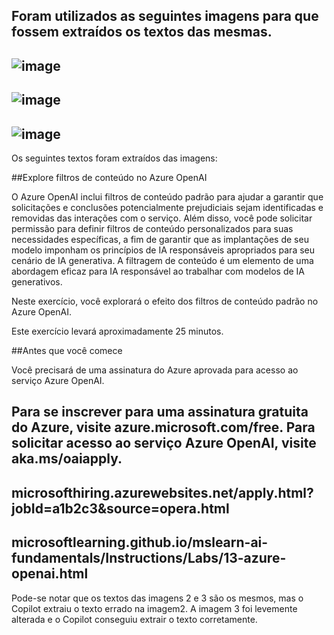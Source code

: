 Foram utilizados as seguintes imagens para que fossem extraídos os textos das mesmas.
---
![image](https://github.com/user-attachments/assets/09c5af20-9027-41e3-8d53-51ac1c86be61)
---
![image](https://github.com/user-attachments/assets/3e07a040-2c26-4002-86ea-c1505f553cb0)
---
![image](https://github.com/user-attachments/assets/bc6420c3-69f3-4024-9d31-3c5320b22d8d)
---
Os seguintes textos foram extraídos das imagens:

##Explore filtros de conteúdo no Azure OpenAI

O Azure OpenAI inclui filtros de conteúdo padrão para ajudar a garantir que solicitações e conclusões potencialmente prejudiciais sejam identificadas e removidas das interações com o serviço. Além disso, você pode solicitar permissão para definir filtros de conteúdo personalizados para suas necessidades específicas, a fim de garantir que as implantações de seu modelo imponham os princípios de IA responsáveis apropriados para seu cenário de IA generativa. A filtragem de conteúdo é um elemento de uma abordagem eficaz para IA responsável ao trabalhar com modelos de IA generativos.

Neste exercício, você explorará o efeito dos filtros de conteúdo padrão no Azure OpenAI.

Este exercício levará aproximadamente 25 minutos.

##Antes que você comece

Você precisará de uma assinatura do Azure aprovada para acesso ao serviço Azure OpenAI.

Para se inscrever para uma assinatura gratuita do Azure, visite azure.microsoft.com/free.
Para solicitar acesso ao serviço Azure OpenAI, visite aka.ms/oaiapply.
---
microsofthiring.azurewebsites.net/apply.html?jobId=a1b2c3&source=opera.html
---
microsoftlearning.github.io/mslearn-ai-fundamentals/Instructions/Labs/13-azure-openai.html
---
Pode-se notar que os textos das imagens 2 e 3 são os mesmos, mas o Copilot extraiu o texto errado na imagem2.
A imagem 3 foi levemente alterada e o Copilot conseguiu extrair o texto corretamente.
